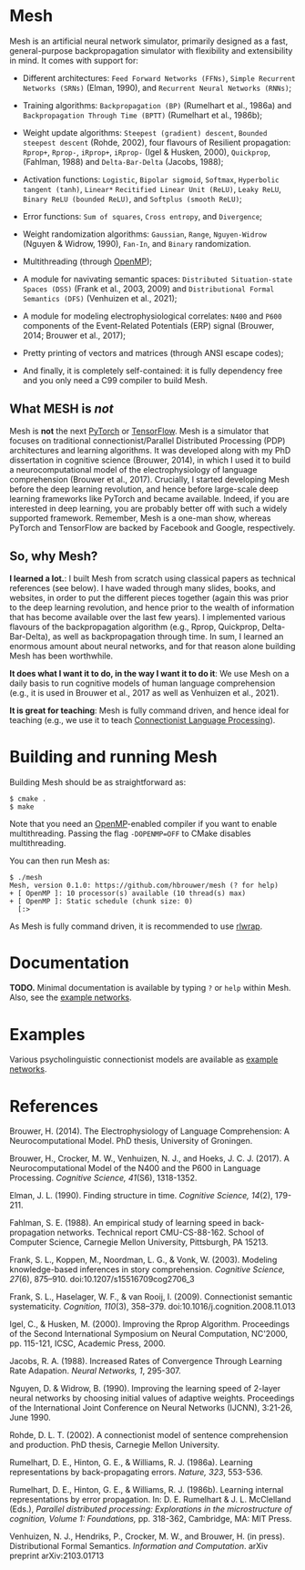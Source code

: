 # Mesh

Mesh is an artificial neural network simulator, primarily designed as a
fast, general-purpose backpropagation simulator with flexibility and
extensibility in mind. It comes with support for:

* Different architectures: ```Feed Forward Networks (FFNs)```, ```Simple
  Recurrent Networks (SRNs)``` (Elman, 1990), and ```Recurrent Neural
  Networks (RNNs)```;

* Training algorithms: ```Backpropagation (BP)``` (Rumelhart et al., 1986a)
  and ```Backpropagation Through Time (BPTT)``` (Rumelhart et al., 1986b);

* Weight update algorithms: ```Steepest (gradient) descent```, ```Bounded
  steepest descent``` (Rohde, 2002), four flavours of Resilient propagation:
  ```Rprop+```, ```Rprop-```, ```iRprop+```, ```iRprop-``` (Igel & Husken,
  2000), ```Quickprop```, (Fahlman, 1988) and ```Delta-Bar-Delta``` (Jacobs,
  1988);

* Activation functions: ```Logistic```, ```Bipolar sigmoid```,
  ```Softmax```, ```Hyperbolic tangent (tanh)```, ```Linear*```
  ```Recitified Linear Unit (ReLU)```, ```Leaky ReLU```, ```Binary ReLU
  (bounded ReLU)```, and ```Softplus (smooth ReLU)```;

* Error functions: ```Sum of squares```, ```Cross entropy```, and
  ```Divergence```;

* Weight randomization algorithms: ```Gaussian```, ```Range```,
  ```Nguyen-Widrow``` (Nguyen & Widrow, 1990), ```Fan-In```, and
  ```Binary``` randomization.

* Multithreading (through [OpenMP](https://www.openmp.org/));

* A module for navivating semantic spaces: ```Distributed Situation-state
  Spaces (DSS)``` (Frank et al., 2003, 2009) and ```Distributional Formal
  Semantics (DFS)``` (Venhuizen et al., 2021);

* A module for modeling electrophysiological correlates: ```N400``` and
  ```P600``` components of the Event-Related Potentials (ERP) signal
  (Brouwer, 2014; Brouwer et al., 2017);

* Pretty printing of vectors and matrices (through ANSI escape codes);

* And finally, it is completely self-contained: it is fully dependency free
  and you only need a C99 compiler to build Mesh.

## What MESH is *not*

Mesh is **not** the next [PyTorch](https://pytorch.org/) or
[TensorFlow](https://www.tensorflow.org/). Mesh is a simulator that focuses
on traditional connectionist/Parallel Distributed Processing (PDP)
architectures and learning algorithms. It was developed along with my PhD
dissertation in cognitive science (Brouwer, 2014), in which I used it to
build a neurocomputational model of the electrophysiology of language
comprehension (Brouwer et al., 2017). Crucially, I started developing Mesh
before the deep learning revolution, and hence before large-scale deep
learning frameworks like PyTorch and became available. Indeed, if you are
interested in deep learning, you are probably better off with such a widely
supported framework. Remember, Mesh is a one-man show, whereas PyTorch and
TensorFlow are backed by Facebook and Google, respectively.

## So, why Mesh?

**I learned a lot.**: I built Mesh from scratch using
classical papers as technical references (see below). I have waded through
many slides, books, and websites, in order to put the different pieces
together (again this was prior to the deep learning revolution, and
hence prior to the wealth of information that has become available over the
last few years).  I implemented various flavours of the backpropagation
algorithm (e.g., Rprop, Quickprop, Delta-Bar-Delta), as well as
backpropagation through time. In sum, I learned an enormous amount about
neural networks, and for that reason alone building Mesh has been
worthwhile.

**It does what I want it to do, in the way I want it to do it**: We use Mesh
on a daily basis to run cognitive models of human language comprehension
(e.g., it is used in Brouwer et al., 2017 as well as Venhuizen et al.,
2021).

**It is great for teaching**: Mesh is fully command driven, and hence ideal
for teaching (e.g., we use it to teach [Connectionist Language
Processing](https://hbrouwer.github.io/courses/clp21/)). 

# Building and running Mesh

Building Mesh should be as straightforward as:

```
$ cmake .
$ make
```

Note that you need an [OpenMP](https://www.openmp.org/)-enabled compiler if
you want to enable multithreading. Passing the flag ```-DOPENMP=OFF``` to
CMake disables multithreading.

You can then run Mesh as:

```
$ ./mesh
Mesh, version 0.1.0: https://github.com/hbrouwer/mesh (? for help)
+ [ OpenMP ]: 10 processor(s) available (10 thread(s) max)
+ [ OpenMP ]: Static schedule (chunk size: 0)
  [:>
```

As Mesh is fully command driven, it is recommended to use
[rlwrap](https://github.com/hanslub42/rlwrap).

# Documentation

**TODO.** Minimal documentation is available by typing ```?``` or ```help```
within Mesh. Also, see the [example
networks](https://github.com/hbrouwer/mesh-examples).

# Examples

Various psycholinguistic connectionist models are available as [example
networks](https://github.com/hbrouwer/mesh-examples).

# References

Brouwer, H. (2014). The Electrophysiology of Language Comprehension:
A Neurocomputational Model. PhD thesis, University of Groningen.

Brouwer, H., Crocker, M. W., Venhuizen, N. J., and Hoeks, J. C. J. (2017).
A Neurocomputational Model of the N400 and the P600 in Language Processing.
*Cognitive Science, 41*(S6), 1318-1352.

Elman, J. L. (1990). Finding structure in time. *Cognitive Science, 14*(2),
179-211.

Fahlman, S. E. (1988). An empirical study of learning speed in
back-propagation networks. Technical report CMU-CS-88-162. School of
Computer Science, Carnegie Mellon University, Pittsburgh, PA 15213.

Frank, S. L., Koppen, M., Noordman, L. G., & Vonk, W. (2003). Modeling
knowledge-based inferences in story comprehension. *Cognitive Science,
27*(6), 875–910. doi:10.1207/s15516709cog2706_3

Frank, S. L., Haselager, W. F., & van Rooij, I. (2009). Connectionist
semantic systematicity. *Cognition, 110*(3), 358–379.
doi:10.1016/j.cognition.2008.11.013

Igel, C., & Husken, M. (2000). Improving the Rprop Algorithm. Proceedings of
the Second International Symposium on Neural Computation, NC'2000, pp.
115-121, ICSC, Academic Press, 2000.

Jacobs, R. A. (1988). Increased Rates of Convergence Through Learning Rate
Adapation. *Neural Networks, 1*, 295-307.

Nguyen, D. & Widrow, B. (1990). Improving the learning speed of 2-layer
neural networks by choosing initial values of adaptive weights. Proceedings
of the International Joint Conference on Neural Networks (IJCNN), 3:21-26,
June 1990.

Rohde, D. L. T. (2002). A connectionist model of sentence comprehension and
production. PhD thesis, Carnegie Mellon University.

Rumelhart, D. E., Hinton, G. E., & Williams, R. J. (1986a). Learning
representations by back-propagating errors. *Nature, 323*, 553-536.

Rumelhart, D. E., Hinton, G. E., & Williams, R. J. (1986b). Learning
internal representations by error propagation. In: D. E. Rumelhart & J. L.
McClelland (Eds.), *Parallel distributed processing: Explorations in the
microstructure of cognition, Volume 1: Foundations,* pp. 318-362, Cambridge,
MA: MIT Press.

Venhuizen, N. J., Hendriks, P., Crocker, M. W., and Brouwer, H. (in press).
Distributional Formal Semantics. *Information and Computation*. arXiv
preprint arXiv:2103.01713
